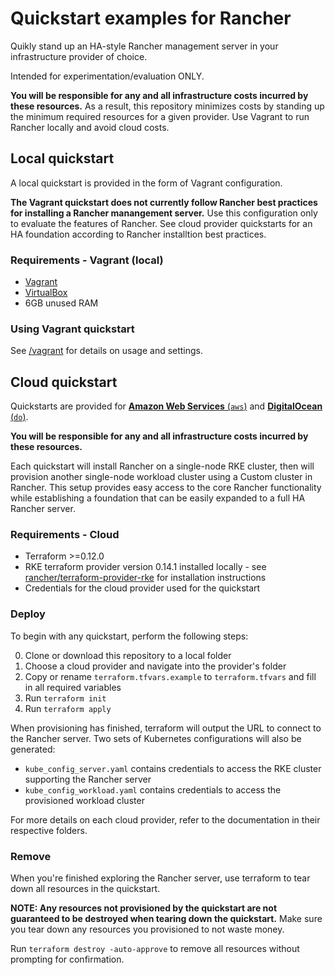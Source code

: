 # Quickstart examples for Rancher

Quikly stand up an HA-style Rancher management server in your infrastructure provider of choice.

Intended for experimentation/evaluation ONLY.

**You will be responsible for any and all infrastructure costs incurred by these resources.**
As a result, this repository minimizes costs by standing up the minimum required resources for a given provider.
Use Vagrant to run Rancher locally and avoid cloud costs.

## Local quickstart

A local quickstart is provided in the form of Vagrant configuration.

**The Vagrant quickstart does not currently follow Rancher best practices for installing a Rancher manangement server.**
Use this configuration only to evaluate the features of Rancher.
See cloud provider quickstarts for an HA foundation according to Rancher installtion best practices.

### Requirements - Vagrant (local)

- [Vagrant](https://www.vagrantup.com)
- [VirtualBox](https://www.virtualbox.org)
- 6GB unused RAM

### Using Vagrant quickstart

See [/vagrant](./vagrant) for details on usage and settings.


## Cloud quickstart

Quickstarts are provided for [**Amazon Web Services** (`aws`)](./aws) and [**DigitalOcean** (`do`)](./do).

**You will be responsible for any and all infrastructure costs incurred by these resources.**

Each quickstart will install Rancher on a single-node RKE cluster, then will provision another single-node workload cluster using a Custom cluster in Rancher.
This setup provides easy access to the core Rancher functionality while establishing a foundation that can be easily expanded to a full HA Rancher server.

### Requirements - Cloud

- Terraform >=0.12.0
- RKE terraform provider version 0.14.1 installed locally - see [rancher/terraform-provider-rke](https://github.com/rancher/terraform-provider-rke) for installation instructions
- Credentials for the cloud provider used for the quickstart

### Deploy

To begin with any quickstart, perform the following steps:

0. Clone or download this repository to a local folder
0. Choose a cloud provider and navigate into the provider's folder
0. Copy or rename `terraform.tfvars.example` to `terraform.tfvars` and fill in all required variables
0. Run `terraform init`
0. Run `terraform apply`

When provisioning has finished, terraform will output the URL to connect to the Rancher server.
Two sets of Kubernetes configurations will also be generated:
- `kube_config_server.yaml` contains credentials to access the RKE cluster supporting the Rancher server
- `kube_config_workload.yaml` contains credentials to access the provisioned workload cluster

For more details on each cloud provider, refer to the documentation in their respective folders.

### Remove

When you're finished exploring the Rancher server, use terraform to tear down all resources in the quickstart.

**NOTE: Any resources not provisioned by the quickstart are not guaranteed to be destroyed when tearing down the quickstart.**
Make sure you tear down any resources you provisioned to not waste money.

Run `terraform destroy -auto-approve` to remove all resources without prompting for confirmation.
